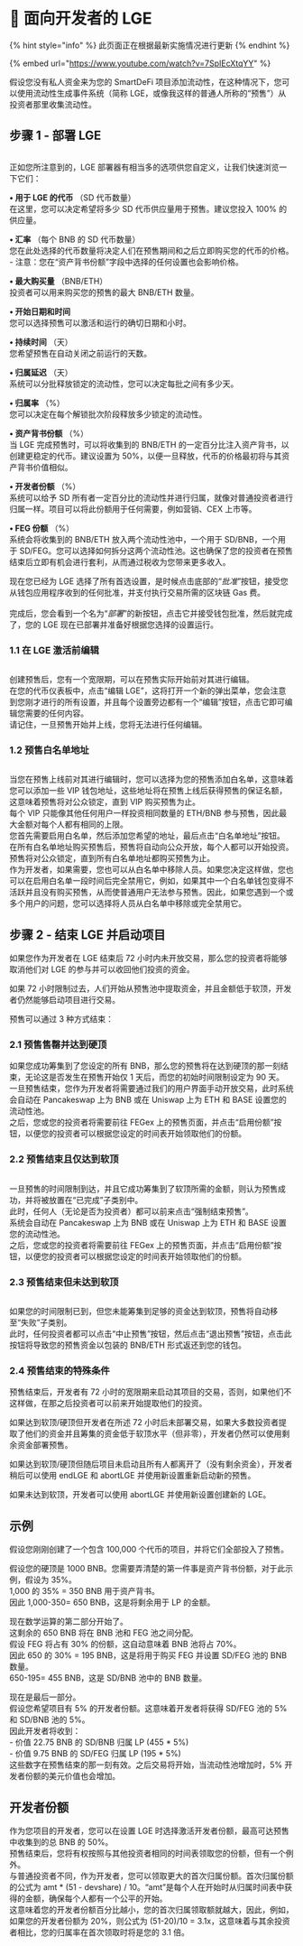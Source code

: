 # 👤 面向开发者的 LGE

{% hint style="info" %}
此页面正在根据最新实施情况进行更新&#x20;
{% endhint %}

{% embed url="https://www.youtube.com/watch?v=7SpIEcXtqYY" %}

假设您没有私人资金来为您的 SmartDeFi 项目添加流动性，在这种情况下，您可以使用流动性生成事件系统（简称 LGE，或像我这样的普通人所称的“预售”）从投资者那里收集流动性。

## 步骤 1 - 部署 LGE

<figure><img src="../../../.gitbook/assets/deploy LGE jan.jpg" alt=""><figcaption></figcaption></figure>

正如您所注意到的，LGE 部署器有相当多的选项供您自定义，让我们快速浏览一下它们：

**• 用于 LGE 的代币** （SD 代币数量）\
在这里，您可以决定希望将多少 SD 代币供应量用于预售。建议您投入 100% 的供应量。

**• 汇率** （每个 BNB 的 SD 代币数量）\
您在此处选择的代币数量将决定人们在预售期间和之后立即购买您的代币的价格。\
\- 注意：您在“资产背书份额”字段中选择的任何设置也会影响价格。

**• 最大购买量** （BNB/ETH）\
投资者可以用来购买您的预售的最大 BNB/ETH 数量。

**• 开始日期和时间** \
您可以选择预售可以激活和运行的确切日期和小时。

**• 持续时间** （天）\
您希望预售在自动关闭之前运行的天数。

**• 归属延迟** （天）\
系统可以分批释放锁定的流动性，您可以决定每批之间有多少天。

**• 归属率** （%）\
您可以决定在每个解锁批次阶段释放多少锁定的流动性。

**• 资产背书份额** （%）\
当 LGE 完成预售时，可以将收集到的 BNB/ETH 的一定百分比注入资产背书，以创建更稳定的代币。建议设置为 50%，以便一旦释放，代币的价格最初将与其资产背书价值相似。

**• 开发者份额** （%）\
系统可以给予 SD 所有者一定百分比的流动性并进行归属，就像对普通投资者进行归属一样。项目可以将此份额用于任何需要，例如营销、CEX 上市等。

**• FEG 份额** （%）\
系统会将收集到的 BNB/ETH 放入两个流动性池中，一个用于 SD/BNB，一个用于 SD/FEG。您可以选择如何拆分这两个流动性池。这也确保了您的投资者在预售结束后立即有机会进行套利，从而通过税收为您带来更多收入。

现在您已经为 LGE 选择了所有首选设置，是时候点击底部的“_批准_”按钮，接受您从钱包应用程序收到的任何批准，并支付执行交易所需的区块链 Gas 费。\
\
完成后，您会看到一个名为“_部署_”的新按钮，点击它并接受钱包批准，然后就完成了，您的 LGE 现在已部署并准备好根据您选择的设置运行。

### 1.1 在 LGE 激活前编辑

<figure><img src="../../../.gitbook/assets/edit presale after.jpg" alt=""><figcaption></figcaption></figure>

创建预售后，您有一个宽限期，可以在预售实际开始前对其进行编辑。\
在您的代币仪表板中，点击“编辑 LGE”，这将打开一个新的弹出菜单，您会注意到您刚才进行的所有设置，并且每个设置旁边都有一个“编辑”按钮，点击它即可编辑您需要的任何内容。\
请记住，一旦预售开始并上线，您将无法进行任何编辑。

### 1.2 预售白名单地址

<figure><img src="../../../.gitbook/assets/whitelist address.jpg" alt=""><figcaption></figcaption></figure>

当您在预售上线前对其进行编辑时，您可以选择为您的预售添加白名单，这意味着您可以添加一些 VIP 钱包地址，这些地址将在预售上线后获得预售的保证名额，这意味着预售将对公众锁定，直到 VIP 购买预售为止。\
每个 VIP 只能像其他任何用户一样投资相同数量的 ETH/BNB 参与预售，因此最大金额对每个人都有相同的上限。\
您首先需要启用白名单，然后添加您希望的地址，最后点击“白名单地址”按钮。\
在所有白名单地址购买预售后，预售将自动向公众开放，每个人都可以开始投资。\
预售将对公众锁定，直到所有白名单地址都购买预售为止。\
作为开发者，如果需要，您也可以从白名单中移除人员。如果您决定这样做，您也可以在启用白名单一段时间后完全禁用它，例如，如果其中一个白名单钱包变得不活跃并且没有购买预售，从而使普通用户无法参与预售。因此，如果您遇到一个或多个用户的问题，您可以选择将人员从白名单中移除或完全禁用它。

## 步骤 2 - 结束 LGE 并启动项目

如果您作为开发者在 LGE 结束后 72 小时内未开放交易，那么您的投资者将能够取消他们对 LGE 的参与并可以收回他们投资的资金。

如果 72 小时限制过去，人们开始从预售池中提取资金，并且金额低于软顶，开发者仍然能够启动项目进行交易。

预售可以通过 3 种方式结束：

### 2.1 预售售罄并达到硬顶

如果您成功筹集到了您设定的所有 BNB，那么您的预售将在达到硬顶的那一刻结束，无论这是否发生在预售开始仅 1 天后，而您的初始时间限制设定为 90 天。\
一旦预售结束，您作为开发者将需要通过我们的用户界面手动开放交易，此时系统会自动在 Pancakeswap 上为 BNB 或在 Uniswap 上为 ETH 和 BASE 设置您的流动性池。\
之后，您或您的投资者将需要前往 FEGex 上的预售页面，并点击“启用份额”按钮，以便您的投资者可以根据您设定的时间表开始领取他们的份额。

### 2.2 预售结束且仅达到软顶

<figure><img src="../../../.gitbook/assets/closed with softcap (1).jpg" alt=""><figcaption></figcaption></figure>

一旦预售的时间限制到达，并且它成功筹集到了软顶所需的金额，则认为预售成功，并将被放置在“已完成”子类别中。\
此时，任何人（无论是否为投资者）都可以前来点击“强制结束预售”。\
系统会自动在 Pancakeswap 上为 BNB 或在 Uniswap 上为 ETH 和 BASE 设置您的流动性池。\
之后，您或您的投资者将需要前往 FEGex 上的预售页面，并点击“启用份额”按钮，以便您的投资者可以根据您设定的时间表开始领取他们的份额。

### 2.3 预售结束但未达到软顶

<figure><img src="../../../.gitbook/assets/presale failed (1).jpg" alt=""><figcaption></figcaption></figure>

如果您的时间限制已到，但您未能筹集到足够的资金达到软顶，预售将自动移至“失败”子类别。\
此时，任何投资者都可以点击“中止预售”按钮，然后点击“退出预售”按钮，点击此按钮将导致您的预售资金以包装的 BNB/ETH 形式返还到您的钱包。

### 2.4 预售结束的特殊条件

预售结束后，开发者有 72 小时的宽限期来启动其项目的交易，否则，如果他们不这样做，在那之后投资者可以前来开始提取他们的投资。

如果达到软顶/硬顶但开发者在所述 72 小时后未部署交易，如果大多数投资者提取了他们的资金并且筹集的资金低于软顶水平（但非零），开发者仍然可以使用剩余资金部署预售。

如果达到软顶/硬顶但随后项目未启动且所有人都离开了（没有剩余资金），开发者稍后可以使用 endLGE 和 abortLGE 并使用新设置重新启动新的预售。

如果未达到软顶，开发者可以使用 abortLGE 并使用新设置创建新的 LGE。

## 示例

假设您刚刚创建了一个包含 100,000 个代币的项目，并将它们全部投入了预售。

假设您的硬顶是 1000 BNB。您需要弄清楚的第一件事是资产背书份额，对于此示例，假设为 35%。\
1,000 的 35% = 350 BNB 用于资产背书。\
因此 1,000-350= 650 BNB，这是将剩余用于 LP 的金额。

现在数学运算的第二部分开始了。\
这剩余的 650 BNB 将在 BNB 池和 FEG 池之间分配。\
假设 FEG 将占有 30% 的份额，这自动意味着 BNB 池将占 70%。\
因此 650 的 30% = 195 BNB，这是将用于购买 FEG 并设置 SD/FEG 池的 BNB 数量。\
650-195= 455 BNB，这是 SD/BNB 池中的 BNB 数量。

现在是最后一部分。\
假设您希望项目有 5% 的开发者份额。这意味着开发者将获得 SD/FEG 池的 5% 和 SD/BNB 池的 5%。\
因此开发者将收到：\
\- 价值 22.75 BNB 的 SD/BNB 归属 LP (455 * 5%)\
\- 价值 9.75 BNB 的 SD/FEG 归属 LP (195 * 5%) \
这些数字在预售结束的那一刻有效。之后交易将开始，当流动性池增加时，5% 开发者份额的美元价值也会增加。

## 开发者份额

作为您项目的开发者，您可以在设置 LGE 时选择激活开发者份额，最高可达预售中收集到的总 BNB 的 50%。\
预售结束后，您将有权按照与其他投资者相同的时间表领取您的份额，但有一个例外。\
与普通投资者不同，作为开发者，您可以领取更大的首次归属份额。首次归属份额的公式为 amt * (51 - devshare) / 10。“amt”是每个人在开始时从归属时间表中获得的金额，确保每个人都有一个公平的开始。\
这意味着您的开发者份额百分比越小，您的首次归属领取额就越大，因此，例如，如果您的开发者份额为 20%，则公式为 (51-20)/10 = 3.1x，这意味着与其余投资者相比，您的归属率在首次领取时将是您的 3.1 倍。
